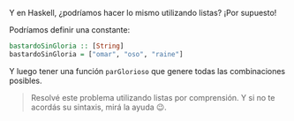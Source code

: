 Y en Haskell, ¿podríamos hacer lo mismo utilizando listas? ¡Por supuesto! 

Podríamos definir una constante:

```haskell
bastardoSinGloria :: [String]
bastardoSinGloria = ["omar", "oso", "raine"]
```

Y luego tener una función `parGlorioso` que genere todas las combinaciones posibles. 

> Resolvé este problema utilizando listas por comprensión. Y si no te acordás su sintaxis, mirá la ayuda :wink:. 


